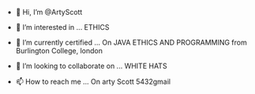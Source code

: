 - 👋 Hi, I’m @ArtyScott
- 👀 I’m interested in ... ETHICS
- 🌱 I’m currently certified ... On JAVA ETHICS AND PROGRAMMING from Burlington College, london
- 💞️ I’m looking to collaborate on ... WHITE HATS

- 📫 How to reach me ... On arty Scott 5432gmail

<!---
ArtyScott/ArtyScott is a ✨ special ✨ repository because its `README.md` (this file) appears on your GitHub profile.
You can click the Preview link to take a look at your changes.
--->
